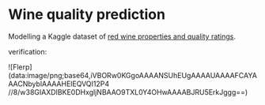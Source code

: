 # Wine quality prediction
Modelling a Kaggle dataset of [red wine properties and quality ratings](https://www.kaggle.com/uciml/red-wine-quality-cortez-et-al-2009). 

verification:

![Flerp](data:image/png;base64,iVBORw0KGgoAAAANSUhEUgAAAAUAAAAFCAYAAACNbyblAAAAHElEQVQI12P4
        //8/w38GIAXDIBKE0DHxgljNBAAO9TXL0Y4OHwAAAABJRU5ErkJggg==)
